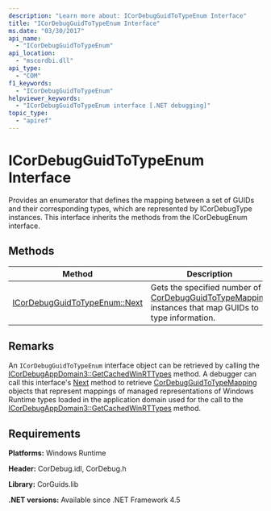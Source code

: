 ```yaml
---
description: "Learn more about: ICorDebugGuidToTypeEnum Interface"
title: "ICorDebugGuidToTypeEnum Interface"
ms.date: "03/30/2017"
api_name:
  - "ICorDebugGuidToTypeEnum"
api_location:
  - "mscordbi.dll"
api_type:
  - "COM"
f1_keywords:
  - "ICorDebugGuidToTypeEnum"
helpviewer_keywords:
  - "ICorDebugGuidToTypeEnum interface [.NET debugging]"
topic_type:
  - "apiref"
---
```

# ICorDebugGuidToTypeEnum Interface

Provides an enumerator that defines the mapping between a set of GUIDs and their corresponding types, which are represented by ICorDebugType instances. This interface inherits the methods from the ICorDebugEnum interface.

## Methods

|Method|Description|
|------------|-----------------|
|[ICorDebugGuidToTypeEnum::Next](icordebugguidtotypeenum-next-method.md)|Gets the specified number of [CorDebugGuidToTypeMapping](cordebugguidtotypemapping-structure.md) instances that map GUIDs to type information.|

## Remarks

An `ICorDebugGuidToTypeEnum` interface object can be retrieved by calling the [ICorDebugAppDomain3::GetCachedWinRTTypes](icordebugappdomain3-getcachedwinrttypes-method.md) method. A debugger can call this interface's [Next](icordebugguidtotypeenum-next-method.md) method to retrieve [CorDebugGuidToTypeMapping](cordebugguidtotypemapping-structure.md) objects that represent mappings of managed representations of Windows Runtime types loaded in the application domain used for the call to the [ICorDebugAppDomain3::GetCachedWinRTTypes](icordebugappdomain3-getcachedwinrttypes-method.md) method.

## Requirements

 **Platforms:** Windows Runtime

 **Header:** CorDebug.idl, CorDebug.h

 **Library:** CorGuids.lib

 **.NET versions:** Available since .NET Framework 4.5
